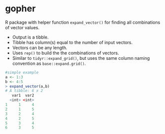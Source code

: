 # gopher
R package with helper function `expand_vector()` for finding all combinations of vector values. 
- Output is a tibble.
- Tibble has column(s) equal to the number of input vectors.
- Vectors can be any length.
- Uses `rep()` to build the the combinations of vectors.
- Similar to `tidyr::expand_grid()`, but uses the same column naming convention as `base::expand.grid()`.


```r
#simple example
a <- 1:3
b <- 4:5
> expand_vector(a,b)
# A tibble: 6 x 2
   var1  var2
  <int> <int>
1     1     4
2     1     5
3     2     4
4     2     5
5     3     4
6     3     5

